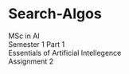 # Search-Algos
MSc in AI <br />
Semester 1 Part 1 <br />
Essentials of Artificial Intellegence <br />
Assignment 2
